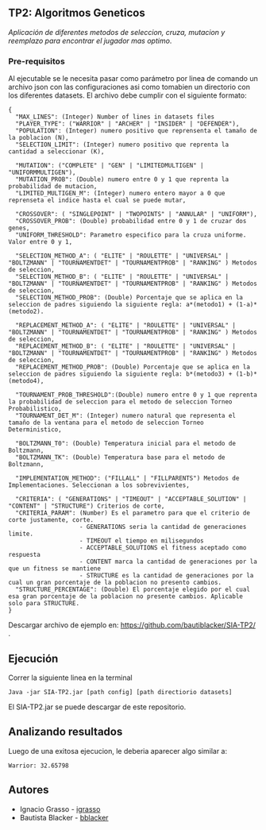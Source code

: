 ## TP2: Algoritmos Geneticos
_Aplicación de diferentes metodos de seleccion, cruza, mutacion y reemplazo para encontrar el jugador mas optimo_.

### Pre-requisitos
Al ejecutable se le necesita pasar como parámetro por linea de comando un archivo json con las configuraciones asi como tomabien un directorio con los diferentes datasets. El archivo debe cumplir con el siguiente formato:
```
{
  "MAX_LINES": (Integer) Number of lines in datasets files
  "PLAYER_TYPE": ("WARRIOR" | "ARCHER" | "INSIDER" | "DEFENDER"),
  "POPULATION": (Integer) numero positivo que reprensenta el tamaño de la poblacion (N),
  "SELECTION_LIMIT": (Integer) numero positivo que reprenta la cantidad a seleccionar (K),

  "MUTATION": ("COMPLETE" | "GEN" | "LIMITEDMULTIGEN" | "UNIFORMMULTIGEN"),
  "MUTATION_PROB": (Double) numero entre 0 y 1 que reprenta la probabilidad de mutacion,
  "LIMITED_MULTIGEN_M": (Integer) numero entero mayor a 0 que reprenseta el indice hasta el cual se puede mutar,

  "CROSSOVER": ( "SINGLEPOINT" | "TWOPOINTS" | "ANNULAR" | "UNIFORM"),
  "CROSSOVER_PROB": (Double) probabilidad entre 0 y 1 de cruzar dos genes,
  "UNIFORM_THRESHOLD": Parametro especifico para la cruza uniforme. Valor entre 0 y 1,

  "SELECTION_METHOD_A": ( "ELITE" | "ROULETTE" | "UNIVERSAL" | "BOLTZMANN" | "TOURNAMENTDET" | "TOURNAMENTPROB" | "RANKING" ) Metodos de seleccion,
  "SELECTION_METHOD_B": ( "ELITE" | "ROULETTE" | "UNIVERSAL" | "BOLTZMANN" | "TOURNAMENTDET" | "TOURNAMENTPROB" | "RANKING" ) Metodos de seleccion,
  "SELECTION_METHOD_PROB": (Double) Porcentaje que se aplica en la seleccion de padres siguiendo la siguiente regla: a*(metodo1) + (1-a)*(metodo2).

  "REPLACEMENT_METHOD_A": ( "ELITE" | "ROULETTE" | "UNIVERSAL" | "BOLTZMANN" | "TOURNAMENTDET" | "TOURNAMENTPROB" | "RANKING" ) Metodos de seleccion,
  "REPLACEMENT_METHOD_B": ( "ELITE" | "ROULETTE" | "UNIVERSAL" | "BOLTZMANN" | "TOURNAMENTDET" | "TOURNAMENTPROB" | "RANKING" ) Metodos de seleccion,
  "REPLACEMENT_METHOD_PROB": (Double) Porcentaje que se aplica en la seleccion de padres siguiendo la siguiente regla: b*(metodo3) + (1-b)*(metodo4),

  "TOURNAMENT_PROB_THRESHOLD":(Double) numero entre 0 y 1 que reprenta la probabilidad de seleccion para el metodo de seleccion Torneo Probabilistico,
  "TOURNAMENT_DET_M": (Integer) numero natural que representa el tamaño de la ventana para el metodo de seleccion Torneo Deterministico,

  "BOLTZMANN_T0": (Double) Temperatura inicial para el metodo de Boltzmann,
  "BOLTZMANN_TK": (Double) Temperatura base para el metodo de Boltzmann,

  "IMPLEMENTATION_METHOD": ("FILLALL" | "FILLPARENTS") Metodos de Implementaciones. Seleccionan a los sobrevivientes,

  "CRITERIA": ( "GENERATIONS" | "TIMEOUT" | "ACCEPTABLE_SOLUTION" | "CONTENT" | "STRUCTURE") Criterios de corte,
  "CRITERIA_PARAM": (Number) Es el parametro para que el criterio de corte justamente, corte. 
                    - GENERATIONS seria la cantidad de generaciones limite.
                    - TIMEOUT el tiempo en milisegundos
                    - ACCEPTABLE_SOLUTIONS el fitness aceptado como respuesta
                    - CONTENT marca la cantidad de generaciones por la que un fitness se mantiene
                    - STRUCTURE es la cantidad de generaciones por la cual un gran porcentaje de la poblacion no presento cambios.
  "STRUCTURE_PERCENTAGE": (Double) El porcentaje elegido por el cual esa gran porcentaje de la poblacion no presente cambios. Aplicable solo para STRUCTURE.
}
```
Descargar archivo de ejemplo en: https://github.com/bautiblacker/SIA-TP2/ . 

## Ejecución
Correr la siguiente linea en la terminal
```
Java -jar SIA-TP2.jar [path config] [path directiorio datasets]
```
El SIA-TP2.jar se puede descargar de este repositorio.

## Analizando resultados
Luego de una exitosa ejecucion, le deberia aparecer algo similar a:
```
Warrior: 32.65798
```

## Autores
* Ignacio Grasso - [igrasso](https://github.com/igrasso98)
* Bautista Blacker - [bblacker](https://github.com/bautiblacker)
